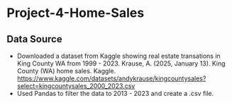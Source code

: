 # Project-4-Home-Sales

## Data Source
 - Downloaded a dataset from Kaggle showing real estate transations in King County WA from 1999 - 2023. Krause, A. (2025, January 13). King County (WA) home sales. Kaggle. https://www.kaggle.com/datasets/andykrause/kingcountysales?select=kingcountysales_2000_2023.csv 
 - Used Pandas to filter the data to 2013 - 2023 and create a .csv file. 
